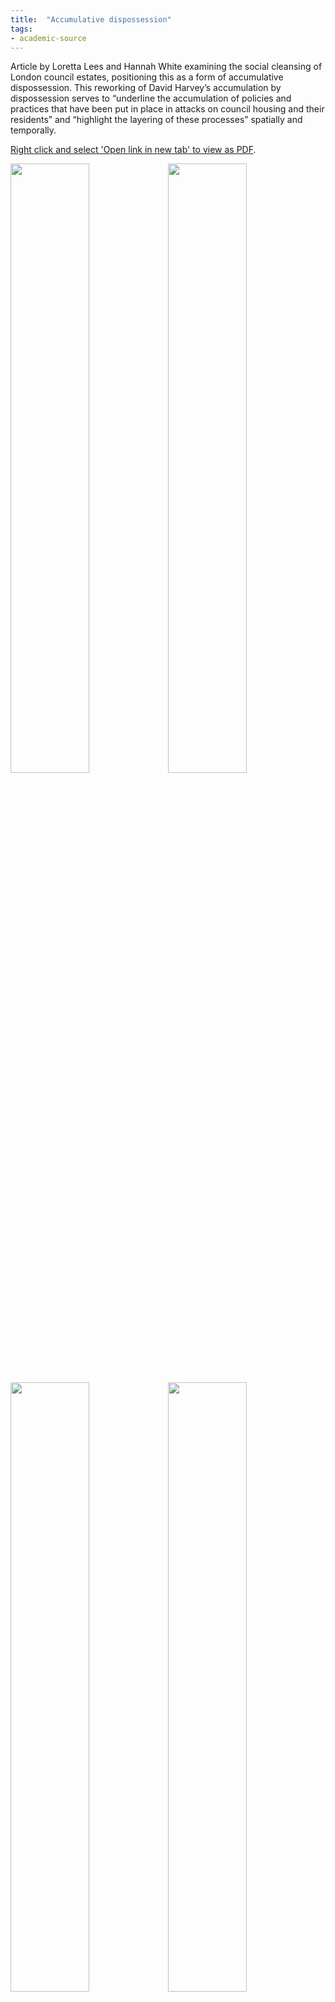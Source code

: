 ```yaml
---
title:  "Accumulative dispossession"
tags:
- academic-source
---
```


Article by Loretta Lees and Hannah White examining the social cleansing of London council estates, positioning this as a form of accumulative dispossession. This reworking of David Harvey’s accumulation by dispossession serves to “underline the accumulation of policies and practices that have been put in place in attacks on council housing and their residents” and “highlight the layering of these processes” spatially and temporally.

<a href="https://elaraks.github.io/dampcapital/images/theory/Lees-White-accumulativedispossession.pdf" target="_blank">Right click and select 'Open link in new tab' to view as PDF</a>.

<img src="https://elaraks.github.io/dampcapital/Lees-White-accumulativedispossession-02.jpg" width="50%"/><img src="https://elaraks.github.io/dampcapital/Lees-White-accumulativedispossession-03.jpg" width="50%"/>
<img src="https://elaraks.github.io/dampcapital/Lees-White-accumulativedispossession-04.jpg" width="50%"/><img src="https://elaraks.github.io/dampcapital/Lees-White-accumulativedispossession-05.jpg" width="50%"/>
<img src="https://elaraks.github.io/dampcapital/Lees-White-accumulativedispossession-06.jpg" width="50%"/><img src="https://elaraks.github.io/dampcapital/Lees-White-accumulativedispossession-07.jpg" width="50%"/>
<img src="https://elaraks.github.io/dampcapital/Lees-White-accumulativedispossession-08.jpg" width="50%"/><img src="https://elaraks.github.io/dampcapital/Lees-White-accumulativedispossession-09.jpg" width="50%"/>
<img src="https://elaraks.github.io/dampcapital/Lees-White-accumulativedispossession-10.jpg" width="50%"/><img src="https://elaraks.github.io/dampcapital/Lees-White-accumulativedispossession-11.jpg" width="50%"/>
<img src="https://elaraks.github.io/dampcapital/Lees-White-accumulativedispossession-12.jpg" width="50%"/><img src="https://elaraks.github.io/dampcapital/Lees-White-accumulativedispossession-13.jpg" width="50%"/>
<img src="https://elaraks.github.io/dampcapital/Lees-White-accumulativedispossession-14.jpg" width="50%"/><img src="https://elaraks.github.io/dampcapital/Lees-White-accumulativedispossession-15.jpg" width="50%"/>
<img src="https://elaraks.github.io/dampcapital/Lees-White-accumulativedispossession-16.jpg" width="50%"/><img src="https://elaraks.github.io/dampcapital/Lees-White-accumulativedispossession-17.jpg" width="50%"/>
<img src="https://elaraks.github.io/dampcapital/Lees-White-accumulativedispossession-18.jpg" width="50%"/><img src="https://elaraks.github.io/dampcapital/Lees-White-accumulativedispossession-19.jpg" width="50%"/>
